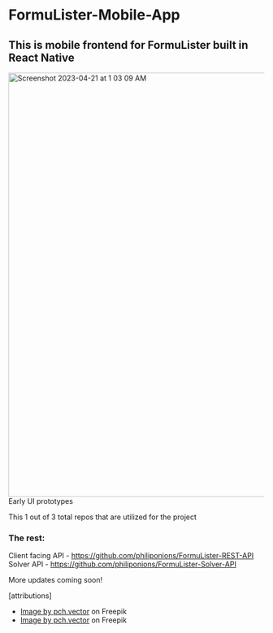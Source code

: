 # FormuLister-Mobile-App
## This is mobile frontend for FormuLister built in React Native
<img width="835" alt="Screenshot 2023-04-21 at 1 03 09 AM" src="https://user-images.githubusercontent.com/78581216/233564599-81b1ba3c-6065-4054-8847-87136acbb633.png">
Early UI prototypes
<br/>

This 1 out of 3 total repos that are utilized for the project

### The rest:
Client facing API - https://github.com/philiponions/FormuLister-REST-API
<br/> Solver API - https://github.com/philiponions/FormuLister-Solver-API

More updates coming soon!

[attributions]
<br/>
- <a href="https://www.freepik.com/free-vector/happy-students-learning-math-college-school-isolated-flat-illustration_11235567.htm#query=math&position=13&from_view=search&track=sph">Image by pch.vector</a> on Freepik
-  <a href="https://www.freepik.com/free-vector/tiny-students-with-huge-sign-pi-flat-vector-illustration-boy-girl-studying-math-algebra-school-college-holding-ruler-using-laptop-geometric-figures-background-education-concept_24644996.htm#query=math&position=18&from_view=search&track=sph">Image by pch.vector</a> on Freepik
